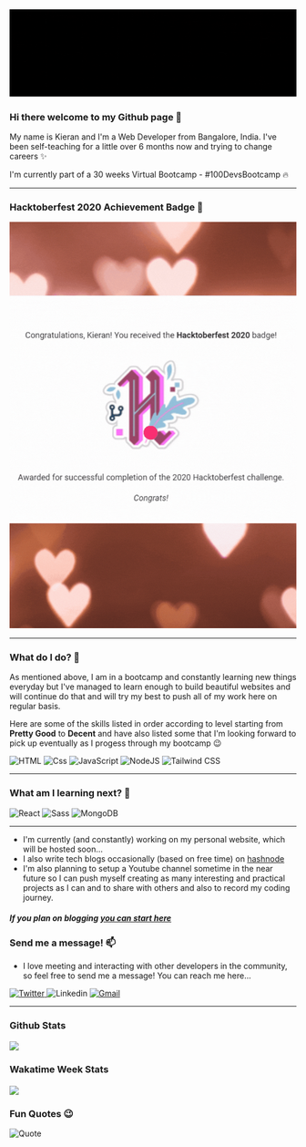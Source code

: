 <img src="/mybanner.gif" alt="banner" />

### Hi there welcome to my Github page 👋

My name is Kieran and I'm a Web Developer from Bangalore, India. I've been self-teaching for a little over 6 months now and trying to change careers ✨

I'm currently part of a 30 weeks Virtual Bootcamp - #100DevsBootcamp 🔥  

---

### Hacktoberfest 2020 Achievement Badge 📛

<img src="/hacktoberbadge.gif" alt="hacktoberbadge" />

---

### What do I do?  🔭

As mentioned above, I am in a bootcamp and constantly learning new things everyday but I've managed to learn enough to build beautiful websites and will continue do that 
and will try my best to push all of my work here on regular basis.

Here are some of the skills listed in order according to level starting from **Pretty Good** to **Decent** 
and have also listed some that I'm looking forward to pick up eventually as I progess through my bootcamp 😉

<p>
  
<img alt="HTML" src="https://img.shields.io/badge/HTML-E34F26?logo=html5&logoColor=white&style=for-the-badge" />

<img alt="Css" src="https://img.shields.io/badge/CSS-1572B6?logo=css3&logoColor=white&style=for-the-badge" />

<img alt="JavaScript" src="https://img.shields.io/badge/JavaScript-F7DF1E?logo=javascript&logoColor=white&style=for-the-badge" />

<img alt="NodeJS" src="https://img.shields.io/badge/NodeJS-339933?nodejs&logoColor=white&style=for-the-badge" />

<img alt="Tailwind CSS" src="https://img.shields.io/badge/TailwindCSS-38B28C?tailwindcss&logoColor=white&style=for-the-badge" />

</p>

---

 ### What am I learning next? 🌱
 
 <p>

<img alt="React" src="https://img.shields.io/badge/React-61DAFB?logo=react&logoColor=white&style=for-the-badge" />

<img alt="Sass" src="https://img.shields.io/badge/Sass-CC6699?logo=sass&logoColor=white&style=for-the-badge" />
 
<img alt="MongoDB" src="https://img.shields.io/badge/MongoDB-47A248?logo=mongodb&logoColor=white&style=for-the-badge" />
 
</p> 

---

- I'm currently (and constantly) working on my personal website, which will be hosted soon...
- I also write tech blogs occasionally (based on free time) on <a href="https://hashnode.com/@Memphis1983">hashnode</a> 
- I'm also planning to setup a Youtube channel sometime in the near future so I can push myself creating as many interesting and practical projects as I can and to share with others and also to record my coding journey. 

##### If you plan on blogging <a href="https://hashnode.com/@Memphis1983/joinme">you can start here</a>


### Send me a message! 📫 

- I love meeting and interacting with other developers in the community, so feel free to send me a message! You can reach me here... 

<p>
  <a href="https://twitter.com/_amyourdadday">  
    <img alt="Twitter" src="https://img.shields.io/badge/Twitter-1DA1F2?logo=twitter&logoColor=white&style=for-the-badge" />
    </a>
  <a href"https://www.linkedin.com/in/kieran-iyer-a2bb6b1b5/">
    <img alt="Linkedin" src="https://img.shields.io/badge/Linkedin-0077B5?logo=linkedin&logoColor=white&style=for-the-badge" />
  </a>
  <a href="mailto:kiran.iyer83@gmail.com?subject="HTML link">
   <img alt="Gmail" src="https://img.shields.io/badge/Gmail-D14836?logo=gmail&logoColor=white&style=for-the-badge" />                                                         
   </a>
  
</p>

---

### Github Stats
 
<img align="center" src="https://github-readme-stats.vercel.app/api?username=memphis1983&count_private=true&title_color=FD9047&icon_color=FD9047&text_color=0C2233&custom_title=Kieran+Iyer's+GitHub+Stats&show_icons=true"
/>
 
### Wakatime Week Stats

<img align="center" src="https://github-readme-stats.vercel.app/api/wakatime?username=kieran_memphis"/>


### Fun Quotes 😉

![Quote](https://github-readme-quotes.herokuapp.com/quote)
